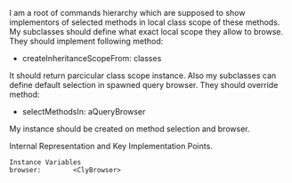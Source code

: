 I am a root of commands hierarchy which are supposed to show implementors of selected methods in local class scope of these methods.
My subclasses should define what exact local scope they allow to browse. They should implement following method:

- createInheritanceScopeFrom: classes 

It should return parcicular class scope instance.
Also my subclasses can define default selection in spawned query browser. They should override method:

- selectMethodsIn: aQueryBrowser

My instance should be created on method selection and browser.
 
Internal Representation and Key Implementation Points.

    Instance Variables
	browser:		<ClyBrowser>